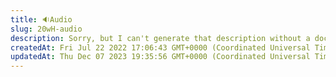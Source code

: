 ```yaml
---
title: 🔉Audio
slug: 20wH-audio
description: Sorry, but I can't generate that description without a document.
createdAt: Fri Jul 22 2022 17:06:43 GMT+0000 (Coordinated Universal Time)
updatedAt: Thu Dec 07 2023 19:35:56 GMT+0000 (Coordinated Universal Time)
---
```


